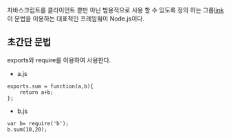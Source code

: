 자바스크립트를 클라이언트 뿐만 아닌 범용적으로 사용 할 수 있도록 정의 하는 그룹[link](http://d2.naver.com/helloworld/12864)
이 문법을 이용하는 대표적인 프레임웤이 Node.js이다.

## 초간단 문법

exports와 require를 이용하여 사용한다.

- a.js

```
exports.sum = function(a,b){
    return a+b;
};
```

- b.js

```
var b= require('b');
b.sum(10,20);
```





